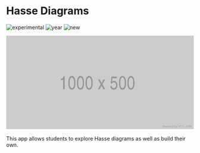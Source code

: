 # Hasse Diagrams

![experimental](https://img.shields.io/badge/lifecycle-experimental-orange)
![year](https://img.shields.io/badge/year-2020-lightgrey)
![new](https://img.shields.io/badge/lifecycle-newapp-brightgreen)

![App Screenshot](/docs/screenshot.png)

This app allows students to explore Hasse diagrams as well as build their own.